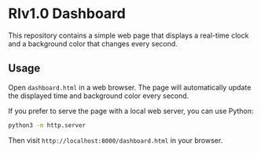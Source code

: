# RIv1.0 Dashboard

This repository contains a simple web page that displays a real-time clock and a background color that changes every second.

## Usage

Open `dashboard.html` in a web browser. The page will automatically update the displayed time and background color every second.

If you prefer to serve the page with a local web server, you can use Python:

```bash
python3 -m http.server
```

Then visit `http://localhost:8000/dashboard.html` in your browser.
